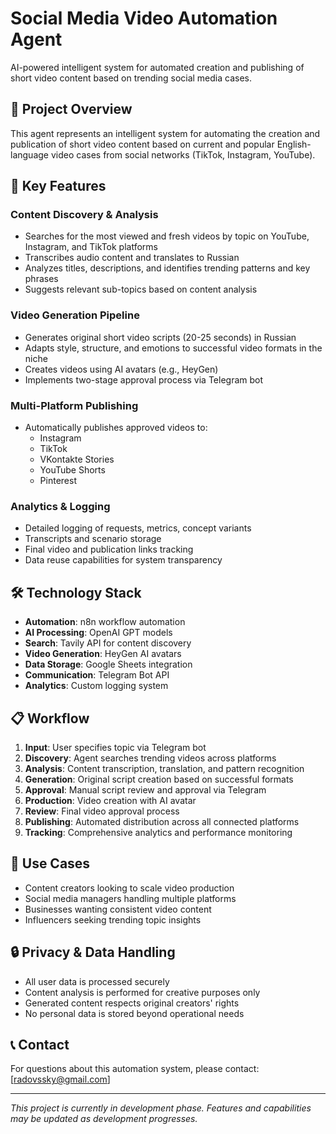 # Social Media Video Automation Agent

AI-powered intelligent system for automated creation and publishing of short video content based on trending social media cases.

## 🎯 Project Overview

This agent represents an intelligent system for automating the creation and publication of short video content based on current and popular English-language video cases from social networks (TikTok, Instagram, YouTube).

## 🚀 Key Features

### Content Discovery & Analysis
- Searches for the most viewed and fresh videos by topic on YouTube, Instagram, and TikTok platforms
- Transcribes audio content and translates to Russian
- Analyzes titles, descriptions, and identifies trending patterns and key phrases
- Suggests relevant sub-topics based on content analysis

### Video Generation Pipeline
- Generates original short video scripts (20-25 seconds) in Russian
- Adapts style, structure, and emotions to successful video formats in the niche
- Creates videos using AI avatars (e.g., HeyGen)
- Implements two-stage approval process via Telegram bot

### Multi-Platform Publishing
- Automatically publishes approved videos to:
  - Instagram
  - TikTok  
  - VKontakte Stories
  - YouTube Shorts
  - Pinterest

### Analytics & Logging
- Detailed logging of requests, metrics, concept variants
- Transcripts and scenario storage
- Final video and publication links tracking
- Data reuse capabilities for system transparency

## 🛠 Technology Stack

- **Automation**: n8n workflow automation
- **AI Processing**: OpenAI GPT models
- **Search**: Tavily API for content discovery
- **Video Generation**: HeyGen AI avatars
- **Data Storage**: Google Sheets integration
- **Communication**: Telegram Bot API
- **Analytics**: Custom logging system

## 📋 Workflow

1. **Input**: User specifies topic via Telegram bot
2. **Discovery**: Agent searches trending videos across platforms
3. **Analysis**: Content transcription, translation, and pattern recognition
4. **Generation**: Original script creation based on successful formats
5. **Approval**: Manual script review and approval via Telegram
6. **Production**: Video creation with AI avatar
7. **Review**: Final video approval process
8. **Publishing**: Automated distribution across all connected platforms
9. **Tracking**: Comprehensive analytics and performance monitoring

## 🎯 Use Cases

- Content creators looking to scale video production
- Social media managers handling multiple platforms
- Businesses wanting consistent video content
- Influencers seeking trending topic insights

## 🔒 Privacy & Data Handling

- All user data is processed securely
- Content analysis is performed for creative purposes only
- Generated content respects original creators' rights
- No personal data is stored beyond operational needs

## 📞 Contact

For questions about this automation system, please contact: [radovssky@gmail.com]

---

*This project is currently in development phase. Features and capabilities may be updated as development progresses.*
